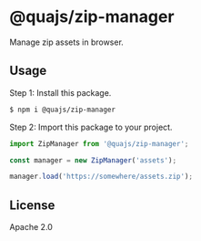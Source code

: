# @quajs/zip-manager

Manage zip assets in browser.

## Usage

Step 1: Install this package.

```bash
$ npm i @quajs/zip-manager
```

Step 2: Import this package to your project.

```ts
import ZipManager from '@quajs/zip-manager';

const manager = new ZipManager('assets');

manager.load('https://somewhere/assets.zip');
```

## License

Apache 2.0
